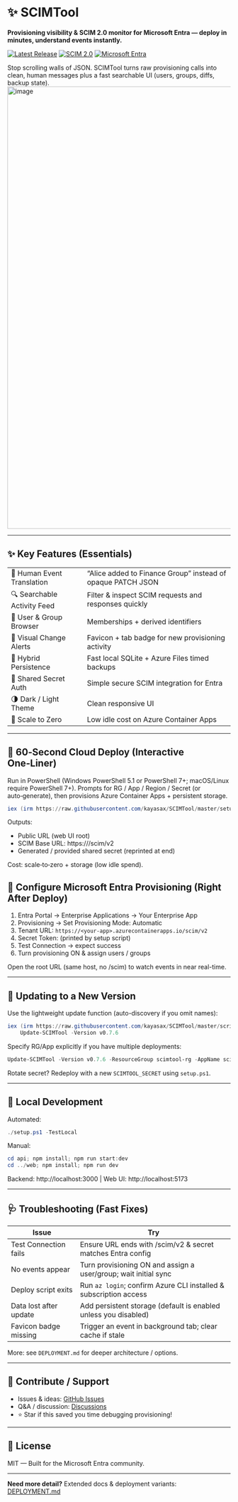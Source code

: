 # ✨ SCIMTool
**Provisioning visibility & SCIM 2.0 monitor for Microsoft Entra — deploy in minutes, understand events instantly.**

[![Latest Release](https://img.shields.io/github/v/release/kayasax/SCIMTool?style=flat-square&color=2ea043)](https://github.com/kayasax/SCIMTool/releases/latest) [![SCIM 2.0](https://img.shields.io/badge/SCIM-2.0-00a1f1?style=flat-square)](https://scim.cloud/) [![Microsoft Entra](https://img.shields.io/badge/Microsoft-Entra_ID-ff6b35?style=flat-square)](https://entra.microsoft.com/)

Stop scrolling walls of JSON. SCIMTool turns raw provisioning calls into clean, human messages plus a fast searchable UI (users, groups, diffs, backup state).
<img width="1224" height="995" alt="image" src="https://github.com/user-attachments/assets/2ec5a4f2-1e23-4440-a317-6562e0961a5a" />

---

## ✨ Key Features (Essentials)
| | |
|---|---|
| 🧠 Human Event Translation | “Alice added to Finance Group” instead of opaque PATCH JSON |
| 🔍 Searchable Activity Feed | Filter & inspect SCIM requests and responses quickly |
| 👥 User & Group Browser | Memberships + derived identifiers |
| 🔔 Visual Change Alerts | Favicon + tab badge for new provisioning activity |
| 💾 Hybrid Persistence | Fast local SQLite + Azure Files timed backups |
| 🔐 Shared Secret Auth | Simple secure SCIM integration for Entra |
| 🌗 Dark / Light Theme | Clean responsive UI |
| 🚀 Scale to Zero | Low idle cost on Azure Container Apps |

---

## 🚀 60‑Second Cloud Deploy (Interactive One‑Liner)
Run in PowerShell (Windows PowerShell 5.1 or PowerShell 7+; macOS/Linux require PowerShell 7+). Prompts for RG / App / Region / Secret (or auto‑generate), then provisions Azure Container Apps + persistent storage.

```powershell
iex (irm https://raw.githubusercontent.com/kayasax/SCIMTool/master/setup.ps1)
```

Outputs:
* Public URL (web UI root)
* SCIM Base URL: https://<fqdn>/scim/v2
* Generated / provided shared secret (reprinted at end)

Cost: scale‑to‑zero + storage (low idle spend).

## 🔧 Configure Microsoft Entra Provisioning (Right After Deploy)
1. Entra Portal → Enterprise Applications → Your Enterprise App
2. Provisioning → Set Provisioning Mode: Automatic
3. Tenant URL: `https://<your-app>.azurecontainerapps.io/scim/v2`
4. Secret Token: (printed by setup script)
5. Test Connection → expect success
6. Turn provisioning ON & assign users / groups

Open the root URL (same host, no /scim) to watch events in near real-time.

---

## 🔄 Updating to a New Version
Use the lightweight update function (auto-discovery if you omit names):
```powershell
iex (irm https://raw.githubusercontent.com/kayasax/SCIMTool/master/scripts/update-scimtool-func.ps1); \
	Update-SCIMTool -Version v0.7.6
```
Specify RG/App explicitly if you have multiple deployments:
```powershell
Update-SCIMTool -Version v0.7.6 -ResourceGroup scimtool-rg -AppName scimtool-prod
```
Rotate secret? Redeploy with a new `SCIMTOOL_SECRET` using `setup.ps1`.

---

## 🧪 Local Development
Automated:
```powershell
./setup.ps1 -TestLocal
```
Manual:
```powershell
cd api; npm install; npm run start:dev
cd ../web; npm install; npm run dev
```
Backend: http://localhost:3000  |  Web UI: http://localhost:5173

---

## 🩺 Troubleshooting (Fast Fixes)
| Issue | Try |
|-------|-----|
| Test Connection fails | Ensure URL ends with /scim/v2 & secret matches Entra config |
| No events appear | Turn provisioning ON and assign a user/group; wait initial sync |
| Deploy script exits | Run `az login`; confirm Azure CLI installed & subscription access |
| Data lost after update | Add persistent storage (default is enabled unless you disabled) |
| Favicon badge missing | Trigger an event in background tab; clear cache if stale |

More: see `DEPLOYMENT.md` for deeper architecture / options.

---

## 🤝 Contribute / Support
* Issues & ideas: [GitHub Issues](https://github.com/kayasax/SCIMTool/issues)
* Q&A / discussion: [Discussions](https://github.com/kayasax/SCIMTool/discussions)
* ⭐ Star if this saved you time debugging provisioning!

---

## 📜 License
MIT — Built for the Microsoft Entra community.

---
**Need more detail?** Extended docs & deployment variants: [DEPLOYMENT.md](./DEPLOYMENT.md)

